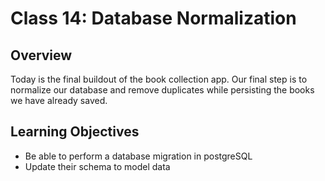 # Class 14: Database Normalization

## Overview

Today is the final buildout of the book collection app. Our final step is to normalize our database and remove duplicates while persisting the books we have already saved.

## Learning Objectives

- Be able to perform a database migration in postgreSQL
- Update their schema to model data